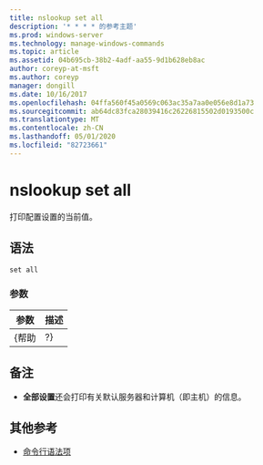 ```yaml
---
title: nslookup set all
description: '* * * * 的参考主题'
ms.prod: windows-server
ms.technology: manage-windows-commands
ms.topic: article
ms.assetid: 04b695cb-38b2-4adf-aa55-9d1b628eb8ac
author: coreyp-at-msft
ms.author: coreyp
manager: dongill
ms.date: 10/16/2017
ms.openlocfilehash: 04ffa560f45a0569c063ac35a7aa0e056e8d1a73
ms.sourcegitcommit: ab64dc83fca28039416c26226815502d0193500c
ms.translationtype: MT
ms.contentlocale: zh-CN
ms.lasthandoff: 05/01/2020
ms.locfileid: "82723661"
---
```

# <a name="nslookup-set-all"></a>nslookup set all



打印配置设置的当前值。

## <a name="syntax"></a>语法

```
set all 
```

### <a name="parameters"></a>参数

| 参数 | 描述 |
|-----------|-------------|
|   {帮助   |     ?}      |

## <a name="remarks"></a>备注

-   **全部设置**还会打印有关默认服务器和计算机（即主机）的信息。

## <a name="additional-references"></a>其他参考

- [命令行语法项](command-line-syntax-key.md)